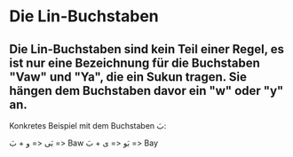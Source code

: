 # Die Lin-Buchstaben
## Die Lin-Buchstaben sind kein Teil einer Regel, es ist nur eine Bezeichnung für die Buchstaben "Vaw" und "Ya", die ein Sukun tragen. Sie hängen dem Buchstaben davor ein "w" oder "y" an.

Konkretes Beispiel mit dem Buchstaben بَ:


بَى  \<= و + بَ =\> Baw 
بَو \<= ى + بَ =\> Bay



